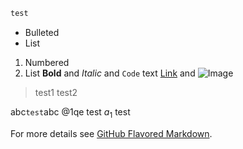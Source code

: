 ```markdown
test
```
- Bulleted
- List
1. Numbered
2. List
**Bold** and _Italic_ and `Code` text
[Link](url) and ![Image](src)
>test1
>test2

abc`test`abc @1qe test $a_1$ test

For more details see [GitHub Flavored Markdown](https://guides.github.com/features/mastering-markdown/).
